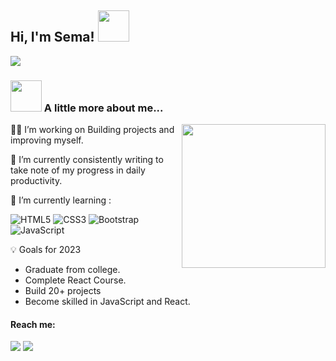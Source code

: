 <h2> Hi, I'm Sema! <img src="https://media.giphy.com/media/mGcNjsfWAjY5AEZNw6/giphy.gif" width="50"></h2>
<a href="https://github.com/semakeremetci">
   <img src="https://komarev.com/ghpvc/?username=semakeremetci">
</a>

### <img src="https://media.giphy.com/media/VgCDAzcKvsR6OM0uWg/giphy.gif" width="50"> A little more about me... 

<img align='right' src="https://media2.giphy.com/media/ES4Vcv8zWfIt2/giphy.gif?cid=ecf05e470idrf9f44ylvlmbzsyv99c1jnazw29y43otful7q&rid=giphy.gif&ct=g" width="230">

👩‍💻 I’m working on Building projects and improving myself.

🔭 I’m currently consistently writing to take note of my progress in daily productivity.


🌱 I’m currently learning :

![HTML5](https://img.shields.io/badge/-HTML5-black?style=flat-square&logo=html5&logoColor=red)
![CSS3](https://img.shields.io/badge/-CSS3-black?style=flat-square&logo=css3)
![Bootstrap](https://img.shields.io/badge/-Bootstrap-black?style=flat-square&logo=bootstrap)
![JavaScript](https://img.shields.io/badge/-JavaScript-black?style=flat-square&logo=javascript)

💡 Goals for 2023
- Graduate from college.
- Complete React Course.
- Build 20+ projects 
- Become skilled in JavaScript and React.
#### Reach me:
[![](https://img.shields.io/badge/LinkedIn-semakeremetci-blue)](https://www.linkedin.com/in/semakeremetci/)
[![](https://img.shields.io/badge/Gmail-keremetcisema@gmail.com-red)](mailto:keremetcisema@gmail.com)

